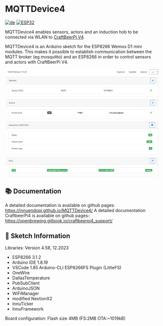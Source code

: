 # MQTTDevice4

[![de](https://img.shields.io/badge/lang-de-yellow.svg)](https://raw.githubusercontent.com/InnuendoPi/MQTTDevice4/blob/main/README.md)
[![ESP32](https://img.shields.io/static/v1?label=Arduino&message=ESP32%20&#8594;&logo=arduino&logoColor=white&color=blue)](https://github.com/InnuendoPi/MQTTDevice32)

MQTTDevice4 enables sensors, actors and an induction hob to be connected via WLAN to [CraftBeerPi V4](https://github.com/avollkopf/craftbeerpi4).

MQTTDevice4 is an Arduino sketch for the ESP8266 Wemos D1 mini modules. This makes it possible to establish communication between the MQTT broker (eg mosquitto) and an ESP8266 in order to control sensors and actors with CraftBeerPi V4.

![Startseite](docs/img/startseite.jpg)

## 📚 Documentation

A detailed documentation is available on github pages: <https://innuendopi.github.io/MQTTDevice4/>
A detailed documentation CraftbeerPi4 is available on github pages:: <https://openbrewing.gitbook.io/craftbeerpi4_support/>

## 📰 Sketch Information

Libraries: Version 4.58, 12.2023

* ESP8266 3.1.2
* Arduino IDE 1.8.19
* VSCode 1.85 Arduino-CLI ESP8266FS Plugin (LittleFS)
* OneWire
* DallasTemperature
* PubSubClient
* ArduinoJSON
* WiFiManager
* modified NextionX2
* InnuTicker
* InnuFramework

Board configuration:
Flash size 4MB (FS:2MB OTA:~1019kB)
